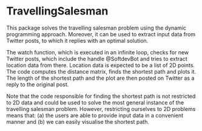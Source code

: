 # TravellingSalesman

This package solves the travelling salesman problem using the dynamic programming approach. Moreover, it can be used to extract input data from Twitter posts, to which it replies with an optimal solution.

The watch function, which is executed in an infinite loop, checks for new Twitter posts, which include the handle @SoftdevBot and tries to extract location data from there. Location data is expected to be a list of 2D points. The code computes the distance matrix, finds the shortest path and plots it. The length of the shortest path and the plot are then posted on Twitter as a reply to the original post.

Note that the code responsible for finding the shortest path is not restricted to 2D data and could be used to solve the most general instance of the travelling salesman problem. However, restricting ourselves to 2D problems means that: (a) the users are able to provide input data in a convenient manner and (b) we can easily visualise the shortest path.
